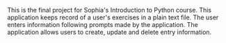 This is the final project for Sophia's Introduction to Python course. This application keeps record of a user's exercises in a plain text file. 
The user enters information following prompts made by the application.
The application allows users to create, update and delete entry information.
